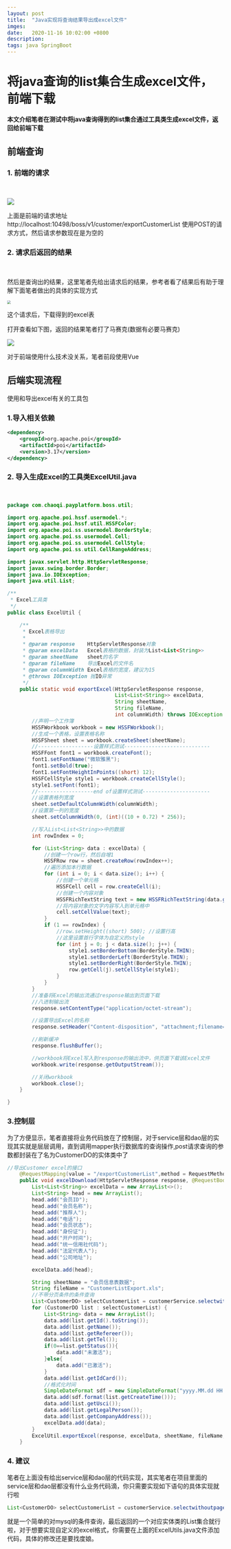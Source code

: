 ```yaml
---
layout: post
title:  "Java实现将查询结果导出成excel文件"
imges: 
date:   2020-11-16 10:02:00 +0800
description: 
tags: java SpringBoot
---
```


# 将java查询的list集合生成excel文件，前端下载

**本文介绍笔者在测试中将java查询得到的list集合通过工具类生成excel文件，返回给前端下载**

## 前端查询

###  1. 前端的请求
<br>

![](https://gitee.com/zengyimingming/picrepo/raw/master/images/20201116115420.png)

上面是前端的请求地址http://localhost:10498/boss/v1/customer/exportCustomerList 使用POST的请求方式，然后请求参数现在是为空的

### 2. 请求后返回的结果
<br>

然后是查询出的结果，这里笔者先给出请求后的结果，参考者看了结果后有助于理解下面笔者做出的具体的实现方式

<img src="https://gitee.com/zengyimingming/picrepo/raw/master/images/20201116115809.png" style="zoom:50%;" />

这个请求后，下载得到的excel表

打开查看如下图，返回的结果笔者打了马赛克(数据有必要马赛克)

![](https://gitee.com/zengyimingming/picrepo/raw/master/images/20201116120126.png)

对于前端使用什么技术没关系，笔者前段使用Vue

## 后端实现流程

使用和导出excel有关的工具包

### 1.导入相关依赖

```xml
<dependency>
    <groupId>org.apache.poi</groupId>
    <artifactId>poi</artifactId>
    <version>3.17</version>
</dependency>
```

### 2. 导入生成Excel的工具类ExcelUtil.java
<br>

```java
package com.chaoqi.payplatform.boss.util;

import org.apache.poi.hssf.usermodel.*;
import org.apache.poi.hssf.util.HSSFColor;
import org.apache.poi.ss.usermodel.BorderStyle;
import org.apache.poi.ss.usermodel.Cell;
import org.apache.poi.ss.usermodel.CellStyle;
import org.apache.poi.ss.util.CellRangeAddress;

import javax.servlet.http.HttpServletResponse;
import javax.swing.border.Border;
import java.io.IOException;
import java.util.List;

/**
 * Excel工具类
 */
public class ExcelUtil {

    /**
     * Excel表格导出
     *
     * @param response    HttpServletResponse对象
     * @param excelData   Excel表格的数据，封装为List<List<String>>
     * @param sheetName   sheet的名字
     * @param fileName    导出Excel的文件名
     * @param columnWidth Excel表格的宽度，建议为15
     * @throws IOException 抛IO异常
     */
    public static void exportExcel(HttpServletResponse response,
                                   List<List<String>> excelData,
                                   String sheetName,
                                   String fileName,
                                   int columnWidth) throws IOException {
        //声明一个工作簿
        HSSFWorkbook workbook = new HSSFWorkbook();
        //生成一个表格，设置表格名称
        HSSFSheet sheet = workbook.createSheet(sheetName);
        //------------------设置样式测试----------------------------
        HSSFFont font1 = workbook.createFont();
        font1.setFontName("微软雅黑");
        font1.setBold(true);
        font1.setFontHeightInPoints((short) 12);
        HSSFCellStyle style1 = workbook.createCellStyle();
        style1.setFont(font1);
        //------------------end of设置样式测试----------------------
        //设置表格列宽度
        sheet.setDefaultColumnWidth(columnWidth);
		//设置第一列的宽度
        sheet.setColumnWidth(0, (int)((10 + 0.72) * 256));

        //写入List<List<String>>中的数据
        int rowIndex = 0;

        for (List<String> data : excelData) {
            //创建一个row行，然后自增1
            HSSFRow row = sheet.createRow(rowIndex++);
            //遍历添加本行数据
            for (int i = 0; i < data.size(); i++) {
                //创建一个单元格
                HSSFCell cell = row.createCell(i);
                //创建一个内容对象
                HSSFRichTextString text = new HSSFRichTextString(data.get(i));
                //将内容对象的文字内容写入到单元格中
                cell.setCellValue(text);
            }
            if (1 == rowIndex) {
                //row.setHeight((short) 500); //设置行高
                //这里设置首行字体为自定义的style
                for (int j = 0; j < data.size(); j++) {
                    style1.setBorderBottom(BorderStyle.THIN);
                    style1.setBorderLeft(BorderStyle.THIN);
                    style1.setBorderRight(BorderStyle.THIN);
                    row.getCell(j).setCellStyle(style1);
                }
            }
        }
        //准备将Excel的输出流通过response输出到页面下载
        //八进制输出流
        response.setContentType("application/octet-stream");

        //设置导出Excel的名称
        response.setHeader("Content-disposition", "attachment;filename=" + fileName);

        //刷新缓冲
        response.flushBuffer();

        //workbook将Excel写入到response的输出流中，供页面下载该Excel文件
        workbook.write(response.getOutputStream());

        //关闭workbook
        workbook.close();
    }

}

```

### 3.控制层

为了方便显示，笔者直接将业务代码放在了控制层，对于service层和dao层的实现其实就是层层调用，直到调用mapper执行数据库的查询操作,post请求查询的参数都封装在了名为CustomerDO的实体类中了

```java
//导出Customer excel的接口
    @RequestMapping(value = "/exportCustomerList",method = RequestMethod.POST)
    public void excelDownload(HttpServletResponse response, @RequestBody CustomerDO customerDO) throws IOException, ParseException {
        List<List<String>> excelData = new ArrayList<>();
        List<String> head = new ArrayList();
        head.add("会员ID");
        head.add("会员名称");
        head.add("推荐人");
        head.add("电话");
        head.add("会员状态");
        head.add("身份证");
        head.add("开户时间");
        head.add("统一信用社代码");
        head.add("法定代表人");
        head.add("公司地址");

        excelData.add(head);

        String sheetName = "会员信息表数据";
        String fileName = "CustomerListExport.xls";
        //不带分页条件的条件查询
        List<CustomerDO> selectCustomerList = customerService.selectwithoutpage(customerDO);
        for (CustomerDO list : selectCustomerList) {
            List<String> data = new ArrayList();
            data.add(list.getId().toString());
            data.add(list.getName());
            data.add(list.getRefereer());
            data.add(list.getTel());
            if(0==list.getStatus()){
                data.add("未激活");
            }else{
                data.add("已激活");
            }
            data.add(list.getIdCard());
            //格式化时间
            SimpleDateFormat sdf = new SimpleDateFormat("yyyy.MM.dd HH:mm:ss");
            data.add(sdf.format(list.getCreateTime()));
            data.add(list.getUsci());
            data.add(list.getLegalPerson());
            data.add(list.getCompanyAddress());
            excelData.add(data);
        }
        ExcelUtil.exportExcel(response, excelData, sheetName, fileName, 20);
    }
```

### 4. 建议

笔者在上面没有给出service层和dao层的代码实现，其实笔者在项目里面的service层和dao层都没有什么业务代码滴，你只需要实现如下语句的具体实现就行啦

```java
List<CustomerDO> selectCustomerList = customerService.selectwithoutpage(customerDO);
```

就是一个简单的对mysql的条件查询，最后返回的一个对应实体类的List集合就行啦，对于想要实现自定义的excel格式，你需要在上面的ExcelUtils.java文件添加代码，具体的修改还是要找度娘。












